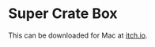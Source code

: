 # Super Crate Box
This can be downloaded for Mac at [itch.io](https://bendikjohansen.itch.io/super-crate-box).
